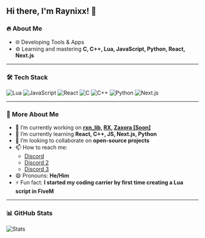 ## Hi there, I'm Raynixx! 👋

### 🔥 About Me
- 🌐 Developing Tools & Apps
- ⚙️ Learning and mastering **C, C++, Lua, JavaScript, Python, React, Next.js**

---

### 🛠️ Tech Stack
![Lua](https://img.shields.io/badge/Lua-%232C2D72.svg?style=for-the-badge&logo=lua&logoColor=white)
![JavaScript](https://img.shields.io/badge/JavaScript-F7DF1E?style=for-the-badge&logo=javascript&logoColor=black)
![React](https://img.shields.io/badge/React-%2320232a.svg?style=for-the-badge&logo=react&logoColor=%2361DAFB)
![C](https://img.shields.io/badge/C-%2300599C.svg?style=for-the-badge&logo=c&logoColor=white)
![C++](https://img.shields.io/badge/C++-%2300599C.svg?style=for-the-badge&logo=c%2B%2B&logoColor=white)
![Python](https://img.shields.io/badge/Python-3776AB?style=for-the-badge&logo=python&logoColor=white)
![Next.js](https://img.shields.io/badge/Next.js-000000?style=for-the-badge&logo=nextdotjs&logoColor=white)

---

### 🤝 More About Me
- 🔭 I’m currently working on **[rxn_lib](https://github.com/x4raynixx/rxn_lib), [RX](https://github.com/x4raynixx/RX-Programming-Language), [Zaxora [Soon]](https://genius-penguin.static.domains/soon)**
- 🌱 I’m currently learning **React, C++, JS, Next.js, Python**
- 👯 I’m looking to collaborate on **open-source projects**
- 📫 How to reach me:
    -  [Discord](https://discord.gg/mXxsvFqq9c)
    -  [Discord 2](https://discord.gg/rxn)
    -  [Discord 3](https://discord.gg/raxbrowser)
- 😄 Pronouns: **He/Him**
- ⚡ Fun fact: **I started my coding carrier by first time creating a Lua script in FiveM**

---

### 📊 GitHub Stats
![Stats](https://github-readme-stats.vercel.app/api?username=x4raynixx&show_icons=true&theme=tokyonight)
